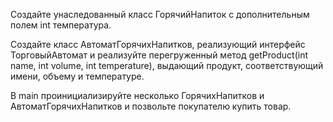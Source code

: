 Создайте унаследованный класс ГорячийНапиток с дополнительным полем int температура.

Создайте класс АвтоматГорячихНапитков, реализующий интерфейс ТорговыйАвтомат и реализуйте перегруженный метод getProduct(int name, int volume, int temperature), выдающий продукт, соответствующий имени, объему и температуре.

В main проинициализируйте несколько ГорячихНапитков и АвтоматГорячихНапитков и позвольте покупателю купить товар.
